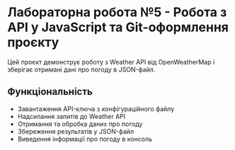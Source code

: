 # Лабораторна робота №5 - Робота з API у JavaScript та Git-оформлення проєкту

Цей проєкт демонструє роботу з Weather API від OpenWeatherMap і зберігає отримані дані про погоду в JSON-файл.

## Функціональність
- Завантаження API-ключа з конфігураційного файлу
- Надсилання запитів до Weather API
- Отримання та обробка даних про погоду
- Збереження результатів у JSON-файл
- Виведення інформації про погоду в консоль